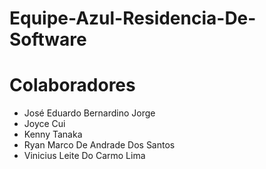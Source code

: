 # Equipe-Azul-Residencia-De-Software  
# Colaboradores  
  
- José Eduardo Bernardino Jorge  
- Joyce Cui  
- Kenny Tanaka  
- Ryan Marco De Andrade Dos Santos  
- Vinicius Leite Do Carmo Lima
